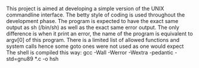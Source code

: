 This project is aimed at developing a simple version of the UNIX commandline interface.
The betty style of coding is used throughout the development phase.
The program is expected to have the exact same output as sh (/bin/sh)
as well as the exact same error output.
The only difference is when it print an error,
the name of the program is equivalent to argv[0] of this program.
There is a limited list of allowed functions and system calls
hence some goto ones were not used as one would expect
The shell is compiled this way: gcc -Wall -Werror -Wextra -pedantic -std=gnu89 *.c -o hsh

